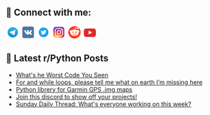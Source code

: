 ## 🔎 Connect with me:
[<img src="https://github.com/bullbesh/bullbesh/blob/main/images/Telegram.png" width="32" height="32" />](https://t.me/bullbesh)
[<img src="https://github.com/bullbesh/bullbesh/blob/main/images/VK.png" width="32" height="32" />](https://vk.com/bullbesh)
[<img src="https://github.com/bullbesh/bullbesh/blob/main/images/Twitter.png" width="32" height="32" />](https://twitter.com/bullbesh1)
[<img src="https://github.com/bullbesh/bullbesh/blob/main/images/Instagram.png" width="32" height="32" />](https://www.instagram.com/bullbesh)
[<img src="https://github.com/bullbesh/bullbesh/blob/main/images/Reddit.png" width="32" height="32" />](https://www.reddit.com/user/bullbesh)
[<img src="https://github.com/bullbesh/bullbesh/blob/main/images/YouTube.png" width="32" height="32" />](https://www.youtube.com/channel/UCtfjRs6uzgq5mfm8S06WTcg)

## 📕 Latest r/Python Posts
<!-- BLOG-POST-LIST:START -->
- [What&#39;s he Worst Code You Seen](https://www.reddit.com/r/Python/comments/19bym28/whats_he_worst_code_you_seen/)
- [For and while loops, please tell me what on earth I’m missing here](https://www.reddit.com/r/Python/comments/19bxrj9/for_and_while_loops_please_tell_me_what_on_earth/)
- [Python librery for Garmin GPS .img maps](https://www.reddit.com/r/Python/comments/19busod/python_librery_for_garmin_gps_img_maps/)
- [Join this discord to show off your projects!](https://www.reddit.com/r/Python/comments/19bq9og/join_this_discord_to_show_off_your_projects/)
- [Sunday Daily Thread: What&#39;s everyone working on this week?](https://www.reddit.com/r/Python/comments/19bpsou/sunday_daily_thread_whats_everyone_working_on/)
<!-- BLOG-POST-LIST:END -->
